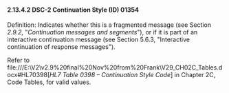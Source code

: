 #### 2.13.4.2 DSC-2 Continuation Style (ID) 01354

Definition: Indicates whether this is a fragmented message (see Section _2.9.2_, "_Continuation messages and segments_"), or if it is part of an interactive continuation message (see Section 5.6.3, "Interactive continuation of response messages").

Refer to file:///E:\V2\v2.9%20final%20Nov%20from%20Frank\V29_CH02C_Tables.docx#HL70398[_HL7 Table 0398 – Continuation Style Code_] in Chapter 2C, Code Tables, for valid values.
